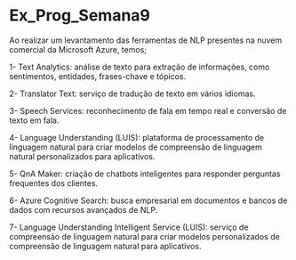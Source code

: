# Ex_Prog_Semana9  
Ao realizar um levantamento das ferramentas de NLP presentes na nuvem comercial da Microsoft Azure, temos;

1- Text Analytics: análise de texto para extração de informações, como sentimentos, entidades, frases-chave e tópicos.

2- Translator Text: serviço de tradução de texto em vários idiomas.

3- Speech Services: reconhecimento de fala em tempo real e conversão de texto em fala.

4- Language Understanding (LUIS): plataforma de processamento de linguagem natural para criar modelos de compreensão de linguagem natural personalizados para aplicativos.

5- QnA Maker: criação de chatbots inteligentes para responder perguntas frequentes dos clientes.

6- Azure Cognitive Search: busca empresarial em documentos e bancos de dados com recursos avançados de NLP.

7- Language Understanding Intelligent Service (LUIS): serviço de compreensão de linguagem natural para criar modelos personalizados de compreensão de linguagem natural para aplicativos.
